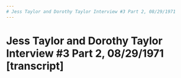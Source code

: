 ```yaml
---
# Jess Taylor and Dorothy Taylor Interview #3 Part 2, 08/29/1971
---
```

# Jess Taylor and Dorothy Taylor Interview #3 Part 2, 08/29/1971 [transcript]